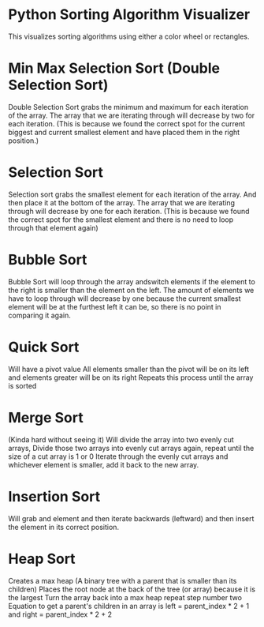# Python Sorting Algorithm Visualizer

This visualizes sorting algorithms using either a color wheel or rectangles.
# Min Max Selection Sort (Double Selection Sort)
Double Selection Sort grabs the minimum and maximum for each iteration of the array.
The array that we are iterating through will decrease by two for each iteration.
(This is because we found the correct spot for the current biggest and current smallest element and have placed them in the right position.)
# Selection Sort
Selection sort grabs the smallest element for each iteration of the array. And then place it at the bottom of the array.
The array that we are iterating through will decrease by one for each iteration.
(This is because we found the correct spot for the smallest element and there is no need to loop through that element again)
# Bubble Sort
Bubble Sort will loop through the array andswitch elements if the element to the right is smaller than the element on the left. The amount of elements we have to loop through will decrease by one because the current smallest element will be at the furthest left it can be, so there is no point in comparing it again.
# Quick Sort
Will have a pivot value
All elements smaller than the pivot will be on its left and elements greater will be on its right
Repeats this process until the array is sorted
# Merge Sort
(Kinda hard without seeing it)
Will divide the array into two evenly cut arrays,
    Divide those two arrays into evenly cut arrays again,
    repeat until the size of a cut array is 1 or 0
Iterate through the evenly cut arrays and whichever element is smaller, add it back to the new array.
# Insertion Sort
Will grab and element and then iterate backwards (leftward) and then insert the element in its correct position.
# Heap Sort
Creates a max heap (A binary tree with a parent that is smaller than its children)
    Places the root node at the back of the tree (or array) because it is the largest
    Turn the array back into a max heap
    repeat step number two
Equation to get a parent's children in an array is 
left = parent_index * 2 + 1 and right = parent_index * 2 + 2

